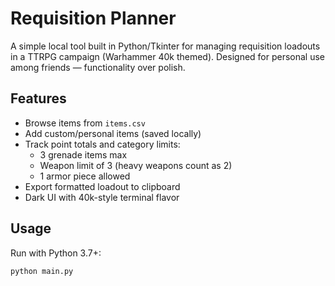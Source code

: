 # Requisition Planner

A simple local tool built in Python/Tkinter for managing requisition loadouts in a TTRPG campaign (Warhammer 40k themed). Designed for personal use among friends — functionality over polish.

## Features

- Browse items from `items.csv`
- Add custom/personal items (saved locally)
- Track point totals and category limits:
  - 3 grenade items max
  - Weapon limit of 3 (heavy weapons count as 2)
  - 1 armor piece allowed
- Export formatted loadout to clipboard
- Dark UI with 40k-style terminal flavor

## Usage

Run with Python 3.7+:
```bash
python main.py

